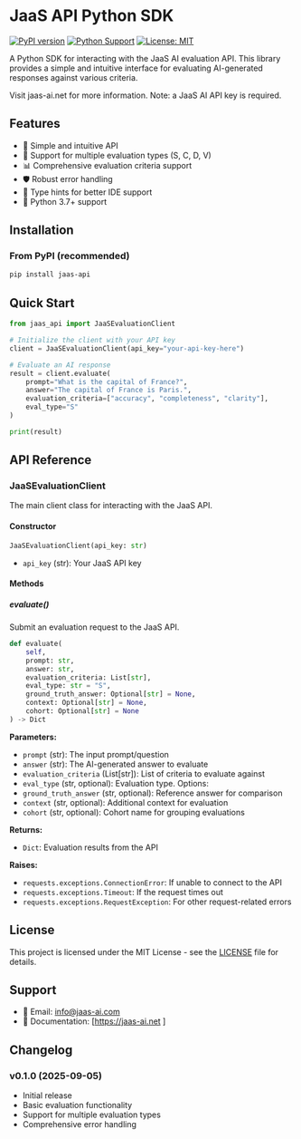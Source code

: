 # JaaS API Python SDK

[![PyPI version](https://badge.fury.io/py/jaas-api.svg)](https://badge.fury.io/py/jaas-api)
[![Python Support](https://img.shields.io/pypi/pyversions/jaas-api.svg)](https://pypi.org/project/jaas-api/)
[![License: MIT](https://img.shields.io/badge/License-MIT-yellow.svg)](https://opensource.org/licenses/MIT)

A Python SDK for interacting with the JaaS AI evaluation API. This library provides a simple and intuitive interface for evaluating AI-generated responses against various criteria.

Visit jaas-ai.net for more information.
Note: a JaaS AI API key is required. 

## Features

- 🚀 Simple and intuitive API
- 🔧 Support for multiple evaluation types (S, C, D, V)
- 📊 Comprehensive evaluation criteria support
- 🛡️ Robust error handling
- 📝 Type hints for better IDE support
- 🐍 Python 3.7+ support

## Installation

### From PyPI (recommended)

```bash
pip install jaas-api
```


## Quick Start

```python
from jaas_api import JaaSEvaluationClient

# Initialize the client with your API key
client = JaaSEvaluationClient(api_key="your-api-key-here")

# Evaluate an AI response
result = client.evaluate(
    prompt="What is the capital of France?",
    answer="The capital of France is Paris.",
    evaluation_criteria=["accuracy", "completeness", "clarity"],
    eval_type="S"
)

print(result)
```

## API Reference

### JaaSEvaluationClient

The main client class for interacting with the JaaS API.

#### Constructor

```python
JaaSEvaluationClient(api_key: str)
```

- `api_key` (str): Your JaaS API key

#### Methods

##### evaluate()

Submit an evaluation request to the JaaS API.

```python
def evaluate(
    self,
    prompt: str,
    answer: str,
    evaluation_criteria: List[str],
    eval_type: str = "S",
    ground_truth_answer: Optional[str] = None,
    context: Optional[str] = None,
    cohort: Optional[str] = None
) -> Dict
```

**Parameters:**

- `prompt` (str): The input prompt/question
- `answer` (str): The AI-generated answer to evaluate
- `evaluation_criteria` (List[str]): List of criteria to evaluate against
- `eval_type` (str, optional): Evaluation type. Options:
- `ground_truth_answer` (str, optional): Reference answer for comparison
- `context` (str, optional): Additional context for evaluation
- `cohort` (str, optional): Cohort name for grouping evaluations

**Returns:**

- `Dict`: Evaluation results from the API

**Raises:**

- `requests.exceptions.ConnectionError`: If unable to connect to the API
- `requests.exceptions.Timeout`: If the request times out
- `requests.exceptions.RequestException`: For other request-related errors

## License

This project is licensed under the MIT License - see the [LICENSE](LICENSE) file for details.

## Support

- 📧 Email: info@jaas-ai.com
- 📖 Documentation: [https://jaas-ai.net ]

## Changelog

### v0.1.0 (2025-09-05)
- Initial release
- Basic evaluation functionality
- Support for multiple evaluation types
- Comprehensive error handling